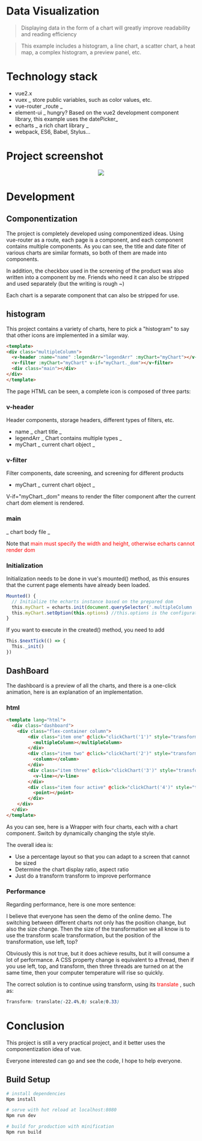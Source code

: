 # Data Visualization

> Displaying data in the form of a chart will greatly improve readability and reading efficiency

> This example includes a histogram, a line chart, a scatter chart, a heat map, a complex histogram, a preview panel, etc.

# Technology stack

- vue2.x
- vuex _ store public variables, such as color values, etc.
- vue-router _route _
- element-ui _ hungry? Based on the vue2 development component library, this example uses the datePicker_
- echarts _ a rich chart library _
- webpack, ES6, Babel, Stylus...

# Project screenshot

<div align=center><img src="https://github.com/SimonZhangITer/DataVisualization/blob/master/static/img/demo.jpg?raw=true"></div>

# Development

## Componentization

The project is completely developed using componentized ideas. Using vue-router as a route, each page is a component, and each component contains multiple components. As you can see, the title and date filter of various charts are similar formats, so both of them are made into components.

In addition, the checkbox used in the screening of the product was also written into a component by me. Friends who need it can also be stripped and used separately (but the writing is rough ~)

Each chart is a separate component that can also be stripped for use.

## histogram

This project contains a variety of charts, here to pick a "histogram" to say that other icons are implemented in a similar way.

```html
<template>
<div class="multipleColumn">
  <v-header :name="name" :legendArr="legendArr" :myChart="myChart"></v-header>
  <v-filter :myChart="myChart" v-if="myChart._dom"></v-filter>
  <div class="main"></div>
</div>
</template>
```
The page HTML can be seen, a complete icon is composed of three parts:



### v-header
Header components, storage headers, different types of filters, etc.

- name _ chart title _
- legendArr _ Chart contains multiple types _
- myChart _ current chart object _

### v-filter

Filter components, date screening, and screening for different products

- myChart _ current chart object _

V-if="myChart._dom" means to render the filter component after the current chart dom element is rendered.

### main

_ chart body file _

Note that <font color=red>main must specify the width and height, otherwise echarts cannot render dom</font>

### Initialization

Initialization needs to be done in vue's mounted() method, as this ensures that the current page elements have already been loaded.

```javascript
Mounted() {
  // Initialize the echarts instance based on the prepared dom
  this.myChart = echarts.init(document.querySelector('.multipleColumn .main'))
  this.myChart.setOption(this.options) //this.options is the configuration of echarts, details can be viewed on my gitHub
}
```

If you want to execute in the created() method, you need to add

```javascript
This.$nextTick(() => {
  This._init()
})
```

## DashBoard

The dashboard is a preview of all the charts, and there is a one-click animation, here is an explanation of an implementation.

### html

```html
<template lang="html">
  <div class="dashboard">
    <div class="flex-container column">
        <div class="item one" @click="clickChart('1')" style="transform: translate(-22.4%,-33.5%) scale(0.33)">
          <multipleColumn></multipleColumn>
        </div>
        <div class="item two" @click="clickChart('2')" style="transform: translate(-22.4%,0.5%) scale(0.33)">
          <column></column>
        </div>
        <div class="item three" @click="clickChart('3')" style="transform: translate(-22.4%,34.5%) scale(0.33)">
          <v-line></v-line>
        </div>
        <div class="item four active" @click="clickChart('4')" style="transform: translate(43.7%, 0) scale(1)">
          <point></point>
        </div>
    </div>
  </div>
</template>
```
As you can see, here is a Wrapper with four charts, each with a chart component. Switch by dynamically changing the style style.

The overall idea is:

- Use a percentage layout so that you can adapt to a screen that cannot be sized
- Determine the chart display ratio, aspect ratio
- Just do a transform transform to improve performance

### Performance

Regarding performance, here is one more sentence:

I believe that everyone has seen the demo of the online demo. The switching between different charts not only has the position change, but also the size change. Then the size of the transformation we all know is to use the transform scale transformation, but the position of the transformation, use left, top?

Obviously this is not true, but it does achieve results, but it will consume a lot of performance. A CSS property change is equivalent to a thread, then if you use left, top, and transform, then three threads are turned on at the same time, then your computer temperature will rise so quickly.

The correct solution is to continue using transform, using its <font color=red> translate </font>, such as:

```css
Transform: translate(-22.4%,0) scale(0.33)
```

# Conclusion

This project is still a very practical project, and it better uses the componentization idea of ​​vue.

Everyone interested can go and see the code, I hope to help everyone.


## Build Setup

``` bash
# install dependencies
Npm install

# serve with hot reload at localhost:8080
Npm run dev

# build for production with minification
Npm run build
```